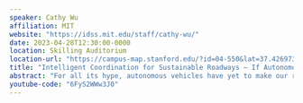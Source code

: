 ```yaml
---
speaker: Cathy Wu
affiliation: MIT
website: "https://idss.mit.edu/staff/cathy-wu/"
date: 2023-04-28T12:30:00-0000
location: Skilling Auditorium
location-url: "https://campus-map.stanford.edu/?id=04-550&lat=37.42697371527761&lng=-122.17280664808126&zoom=18&srch=undefined"
title: "Intelligent Coordination for Sustainable Roadways – If Autonomous Vehicles are the Answer, then What is the Question?"
abstract: "For all its hype, autonomous vehicles have yet to make our roadways more sustainable: safer, cheaper, cleaner. This talk suggests that key to unlocking sustainable roadways is to shift the focus from autonomy-driven design to use-driven design. Based on recent work, the talk focuses on three critical priorities––safety, cost, and environment––each leveraging the 'autonomy' capability of coordinating vehicles. But fully autonomous agents are not the only entities that can coordinate. A paragon of safety is air traffic control, in which expert operators remotely coordinate aircraft. The work brings these ideas to the dense traffic on roadways and analyzes the scalability of operators. Another much cheaper way to coordinate is to give a smartphone app to drivers. The work characterizes how well lower-tech systems can still achieve autonomous capabilities. For cleaner roadways, dozens of articles have considered coordinating vehicles to reduce emissions. This work models whether doing so would move the needle on climate change mitigation goals. To study these multi-agent coordination problems, the work leverages queueing theory, Lyapunov stability analysis, transfer learning, and multi-task reinforcement learning. The talk will also substantiate issues of robustness that arise when applying learning-based techniques and a new line of work designed to address them. Overall, the results indicate promise for intelligent coordination to enable sustainable roadways."
youtube-code: "6FyS2WWw3J0"
---
```

